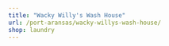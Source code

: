 ```yaml
---
title: "Wacky Willy's Wash House"
url: /port-aransas/wacky-willys-wash-house/
shop: laundry
---
```

